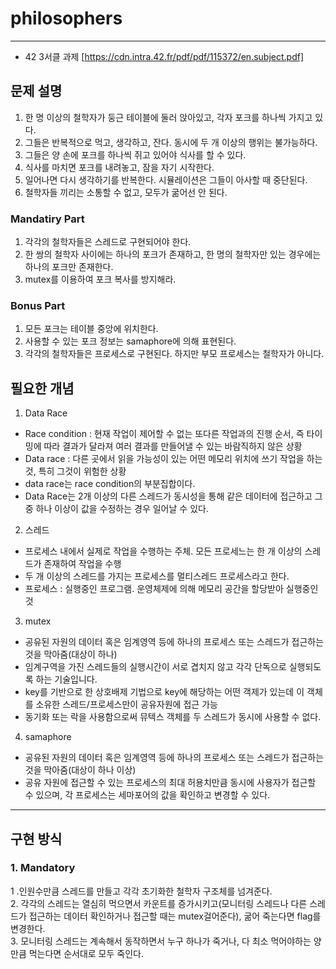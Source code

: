 # philosophers
***
- 42 3서클 과제  [https://cdn.intra.42.fr/pdf/pdf/115372/en.subject.pdf]

## 문제 설명   
1. 한 명 이상의 철학자가 둥근 테이블에 둘러 앉아있고, 각자 포크를 하나씩 가지고 있다.  
2. 그들은 반복적으로 먹고, 생각하고, 잔다. 동시에 두 개 이상의 행위는 불가능하다.  
3. 그들은 양 손에 포크를 하나씩 쥐고 있어야 식사를 할 수 있다.  
4. 식사를 마치면 포크를 내려놓고, 잠을 자기 시작한다.  
5. 일어나면 다시 생각하기를 반복한다. 시뮬레이션은 그들이 아사할 때 중단된다.  
6. 철학자들 끼리는 소통할 수 없고, 모두가 굶어선 안 된다.  

### Mandatiry Part  
1. 각각의 철학자들은 스레드로 구현되어야 한다.
2. 한 쌍의 철학자 사이에는 하나의 포크가 존재하고, 한 명의 철학자만 있는 경우에는 하나의 포크만 존재한다.
3. mutex를 이용하여 포크 복사를 방지해라.

### Bonus Part
1. 모든 포크는 테이블 중앙에 위치한다.
2. 사용할 수 있는 포크 정보는 samaphore에 의해 표현된다.
3. 각각의 철학자들은 프로세스로 구현된다. 하지만 부모 프로세스는 철학자가 아니다.

## 필요한 개념
1. Data Race
  - Race condition : 현재 작업이 제어할 수 없는 또다른 작업과의 진행 순서, 즉 타이밍에 따라 결과가 달라져 여러 결과를 만들어낼 수 있는 바람직하지 않은 상황
  - Data race : 다른 곳에서 읽을 가능성이 있는 어떤 메모리 위치에 쓰기 작업을 하는 것, 특히 그것이 위험한 상황
  - data race는 race condition의 부분집합이다.
  - Data Race는 2개 이상의 다른 스레드가 동시성을 통해 같은 데이터에 접근하고 그 중 하나 이상이 값을 수정하는 경우 일어날 수 있다.
    
2. 스레드
  - 프로세스 내에서 실제로 작업을 수행하는 주체. 모든 프로세느는 한 개 이상의 스레드가 존재하여 작업을 수행
  - 두 개 이상의 스레드를 가지는 프로세스를 멀티스레드 프로세스라고 한다.
  - 프로세스 : 실행중인 프로그램. 운영체제에 의해 메모리 공간을 할당받아 실행중인 것

3. mutex
  - 공유된 자원의 데이터 혹은 임계영역 등에 하나의 프로세스 또는 스레드가 접근하는 것을 막아줌(대상이 하나)
  - 임계구역을 가진 스레드들의 실행시간이 서로 겹치지 않고 각각 단독으로 실행되도록 하는 기술입니다.
  - key를 기반으로 한 상호배제 기법으로 key에 해당하는 어떤 객제가 있는데 이 객체를 소유한 스레드/프로세스만이 공유자원에 접근 가능
  - 동기화 또는 락을 사용함으로써 뮤텍스 객체를 두 스레드가 동시에 사용할 수 없다.

4. samaphore
  - 공유된 자원의 데이터 혹은 임계영역 등에 하나의 프로세스 또는 스레드가 접근하는 것을 막아줌(대상이 하나 이상)
  - 공유 자원에 접근할 수 있는 프로세스의 최대 허용치만큼 동시에 사용자가 접근할 수 있으며, 각 프로세스는 세마포어의 값을 확인하고 변경할 수 있다.

***
## 구현 방식
### 1. Mandatory
1 .인원수만큼 스레드를 만들고 각각 초기화한 철학자 구조체를 넘겨준다.  
2. 각각의 스레드는 열심히 먹으면서 카운트를 증가시키고(모니터링 스레드나 다른 스레드가 접근하는 데이터 확인하거나 접근할 때는 mutex걸어준다), 굶어 죽는다면 flag를 변경한다.  
3. 모니터링 스레드는 계속해서 동작하면서 누구 하나가 죽거나, 다 최소 먹어야하는 양만큼 먹는다면 순서대로 모두 죽인다.  
